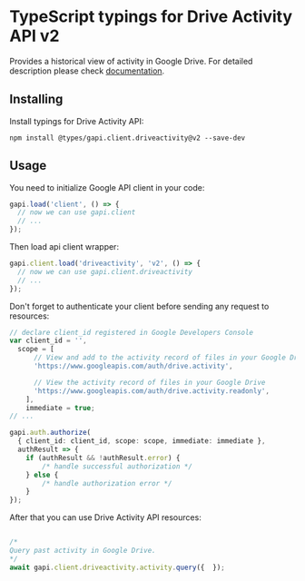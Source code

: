 # TypeScript typings for Drive Activity API v2

Provides a historical view of activity in Google Drive.
For detailed description please check [documentation](https://developers.google.com/drive/activity/).

## Installing

Install typings for Drive Activity API:

```
npm install @types/gapi.client.driveactivity@v2 --save-dev
```

## Usage

You need to initialize Google API client in your code:

```typescript
gapi.load('client', () => {
  // now we can use gapi.client
  // ...
});
```

Then load api client wrapper:

```typescript
gapi.client.load('driveactivity', 'v2', () => {
  // now we can use gapi.client.driveactivity
  // ...
});
```

Don't forget to authenticate your client before sending any request to resources:

```typescript
// declare client_id registered in Google Developers Console
var client_id = '',
  scope = [ 
      // View and add to the activity record of files in your Google Drive
      'https://www.googleapis.com/auth/drive.activity',

      // View the activity record of files in your Google Drive
      'https://www.googleapis.com/auth/drive.activity.readonly',
    ],
    immediate = true;
// ...

gapi.auth.authorize(
  { client_id: client_id, scope: scope, immediate: immediate },
  authResult => {
    if (authResult && !authResult.error) {
        /* handle successful authorization */
    } else {
        /* handle authorization error */
    }
});
```

After that you can use Drive Activity API resources:

```typescript

/*
Query past activity in Google Drive.
*/
await gapi.client.driveactivity.activity.query({  });
```
